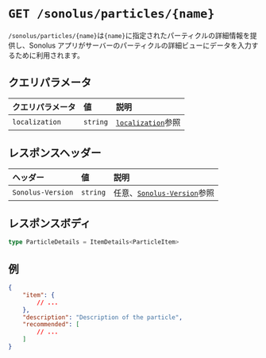 # `GET /sonolus/particles/{name}`

`/sonolus/particles/{name}`は`{name}`に指定されたパーティクルの詳細情報を提供し、Sonolus アプリがサーバーのパーティクルの詳細ビューにデータを入力するために利用されます。

## クエリパラメータ

| クエリパラメータ | 値       | 説明                                                   |
| :--------------- | :------- | :----------------------------------------------------- |
| `localization`   | `string` | [`localization`](../query-parameters/localization)参照 |

## レスポンスヘッダー

| ヘッダー          | 値       | 説明                                                      |
| :---------------- | :------- | :-------------------------------------------------------- |
| `Sonolus-Version` | `string` | 任意、[`Sonolus-Version`](../headers/sonolus-version)参照 |

## レスポンスボディ

```ts
type ParticleDetails = ItemDetails<ParticleItem>
```

## 例

```json
{
    "item": {
        // ...
    },
    "description": "Description of the particle",
    "recommended": [
        // ...
    ]
}
```
